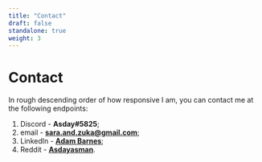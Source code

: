 ```yaml
---
title: "Contact"
draft: false
standalone: true
weight: 3
---
```


# Contact

In rough descending order of how responsive I am, you can contact me at the following endpoints:

1. Discord - **Asday#5825**;
1. email - **<sara.and.zuka@gmail.com>**;
1. LinkedIn - **[Adam Barnes](https://www.linkedin.com/in/adam-barnes-30a1146a/)**;
1. Reddit - **[Asdayasman](https://old.reddit.com/u/asdayasman)**.
